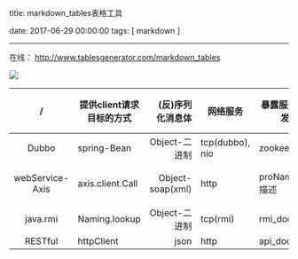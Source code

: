 title:  markdown_tables表格工具

date: 2017-06-29 00:00:00
tags: [ markdown ]



---

在线： http://www.tablesgenerator.com/markdown_tables


![](http://7xnbs3.com1.z0.glb.clouddn.com/17-7-3/97052676.jpg)
 
| / | 提供client请求目标的方式 | (反)序列化消息体 | 网络服务          | 暴露服务/服务发现 | (反)序列化消息体 | 提供server服务注册方式                                                      | RPC框架初始化 |
|:---------------:|--------------------------|-----------------:|-------------------|-------------------|------------------|-----------------------------------------------------------------------------|---------------|
| Dubbo           | spring-Bean              |    Object-二进制 | tcp(dubbo), nio | zookeeper | 二进制-Object    | spring-Bean                                                                 | spring-Schema |
| webService-Axis | axis.client.Call         | Object-soap(xml) | http              | proName.wsdl描述  | soap(xml)-Object | Apache Axis:deploy.wsdd部署<br>或 JAX-WS (注解) <br> @WebService,@WebMethod | servlet       |
| java.rmi        | Naming.lookup            |    Object-二进制 | tcp(rmi)          | rmi_doc           | 二进制-Object    | LocateRegistry.createRegistry <br> Naming.rebind                             | thread        |
| RESTful         | httpClient               |             json | http              | api_doc           | json             | spring mvc                                                                  | servlet       |
